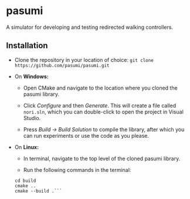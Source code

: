 # pasumi

A simulator for developing and testing redirected walking controllers.

## Installation

* Clone the repository in your location of choice: ```git clone https://github.com/pasumi/pasumi.git```

- On **Windows:** 

    - Open CMake and navigate to the location where you cloned the pasumi library.

    - Click _Configure_ and then _Generate_. This will create a file called ```nori.sln```, which you can double-click to open the project in Visual Studio.

    - Press _Build -> Build Solution_ to compile the library, after which you can run experiments or use the code as you please.

* On **Linux:** 

    - In terminal, navigate to the top level of the cloned pasumi library.

    - Run the following commands in the terminal:
    ```mkdir build
    cd build
    cmake ..
    cmake --build .```